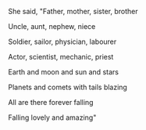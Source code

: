 She said, "Father, mother, sister, brother

Uncle, aunt, nephew, niece

Soldier, sailor, physician, labourer

Actor, scientist, mechanic, priest

Earth and moon and sun and stars

Planets and comets with tails blazing

All are there forever falling

Falling lovely and amazing"

